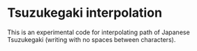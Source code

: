 # Tsuzukegaki interpolation

This is an experimental code for interpolating path of Japanese Tsuzukegaki (writing with no spaces between characters).